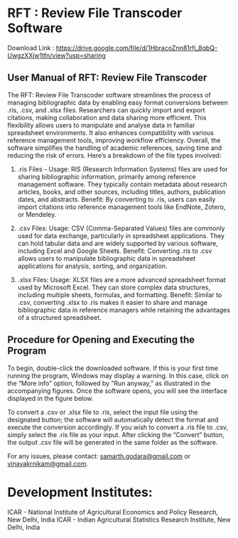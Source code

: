 # RFT : Review File Transcoder Software

Download Link : https://drive.google.com/file/d/1HbracoZnn81rfj_8qbQ-UwgzXXiw1tfn/view?usp=sharing

## User Manual of RFT: Review File Transcoder

The RFT: Review File Transcoder software streamlines the process of managing bibliographic data by enabling easy format conversions between .ris, .csv, and .xlsx files. Researchers can quickly import and export citations, making collaboration and data sharing more efficient. This flexibility allows users to manipulate and analyse data in familiar spreadsheet environments. It also enhances compatibility with various reference management tools, improving workflow efficiency. Overall, the  software simplifies the handling of academic references, saving time and reducing the risk of errors. Here’s a breakdown of the file types involved:

1. .ris Files - Usage: RIS (Research Information Systems) files are used for sharing bibliographic information, primarily among reference management software. They typically contain metadata about research articles, books, and other sources, including titles, authors, publication dates, and abstracts. Benefit: By converting to .ris, users can easily import citations into reference management tools like EndNote, Zotero, or Mendeley.

2. .csv Files: Usage: CSV (Comma-Separated Values) files are commonly used for data exchange, particularly in spreadsheet applications. They can hold tabular data and are widely supported by various software, including Excel and Google Sheets. Benefit: Converting .ris to .csv allows users to manipulate bibliographic data in spreadsheet applications for analysis, sorting, and organization.

3. .xlsx Files: Usage: XLSX files are a more advanced spreadsheet format used by Microsoft Excel. They can store complex data structures, including multiple sheets, formulas, and formatting. Benefit: Similar to .csv, converting .xlsx to .ris makes it easier to share and manage bibliographic data in reference managers while retaining the advantages of a structured spreadsheet.

## Procedure for Opening and Executing the Program

To begin, double-click the downloaded software. If this is your first time running the program, Windows may display a warning. In this case, click on the “More info” option, followed by “Run anyway,” as illustrated in the accompanying figures. Once the software opens, you will see the interface displayed in the figure below.

To convert a .csv or .xlsx file to .ris, select the input file using the designated button; the software will automatically detect the format and execute the conversion accordingly. If you wish to convert a .ris file to .csv, simply select the .ris file as your input. After clicking the “Convert” button, the output .csv file will be generated in the same folder as the software.

For any issues, please contact: samarth.godara@gmail.com or vinayakrnikam@gmail.com.

# Development Institutes:

ICAR - National Institute of Agricultural Economics and Policy Research, New Delhi, India
ICAR - Indian Agricultural Statistics Research Institute, New Delhi, India
